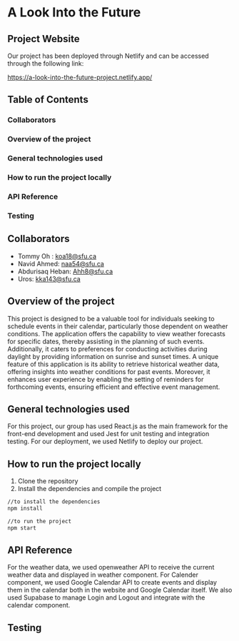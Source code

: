 # A Look Into the Future

## Project Website
Our project has been deployed through Netlify and can be accessed through the following link:

https://a-look-into-the-future-project.netlify.app/

## Table of Contents
### Collaborators
### Overview of the project
### General technologies used
### How to run the project locally
### API Reference
### Testing


## Collaborators

- Tommy Oh : koa18@sfu.ca
- Navid Ahmed: naa54@sfu.ca
- Abdurisaq Heban: Ahh8@sfu.ca
- Uros: kka143@sfu.ca

## Overview of the project

This project is designed to be a valuable tool for individuals seeking to schedule events in their calendar, particularly those dependent on weather conditions. The application offers the capability to view weather forecasts for specific dates, thereby assisting in the planning of such events. Additionally, it caters to preferences for conducting activities during daylight by providing information on sunrise and sunset times. A unique feature of this application is its ability to retrieve historical weather data, offering insights into weather conditions for past events. Moreover, it enhances user experience by enabling the setting of reminders for forthcoming events, ensuring efficient and effective event management.


## General technologies used
For this project, our group has used React.js as the main framework for the front-end development and used Jest for unit testing and integration testing. For our deployment, we used Netlify to deploy our project.
## How to run the project locally

1. Clone the repository
2. Install the dependencies and compile the project
```bash
//to install the dependencies
npm install

//to run the project
npm start
```

## API Reference
For the weather data, we used openweather API to receive the current weather data and displayed in weather component.
For Calender component, we used Google Calendar API to create events and display them in the calendar both in the website and Google Calendar itself. We also used Supabase to manage Login and Logout and integrate with the calendar component.

## Testing
